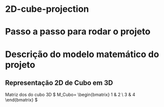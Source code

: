# 2D-cube-projection

# Passo a passo para rodar o projeto


# Descrição do modelo matemático do projeto

## Representação 2D de Cubo em 3D 

Matriz dos do cubo 3D
$
M_Cubo= 
\begin{bmatrix}
1 & 2 \\
3 & 4
\end{bmatrix}
$